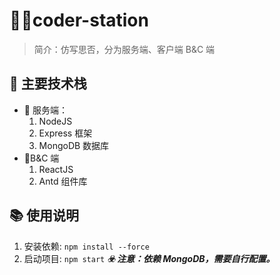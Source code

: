 # 😶‍🌫️coder-station

> 简介：仿写思否，分为服务端、客户端 B&C 端

## 🤖 主要技术栈

- 🚀 服务端：
  1. NodeJS
  2. Express 框架
  3. MongoDB 数据库
- 🤺B&C 端
  1. ReactJS
  2. Antd 组件库

## 📚 使用说明

1. 安装依赖: `npm install --force`
2. 启动项目: `npm start`
   **_☣️ 注意：依赖 MongoDB，需要自行配置。_**
